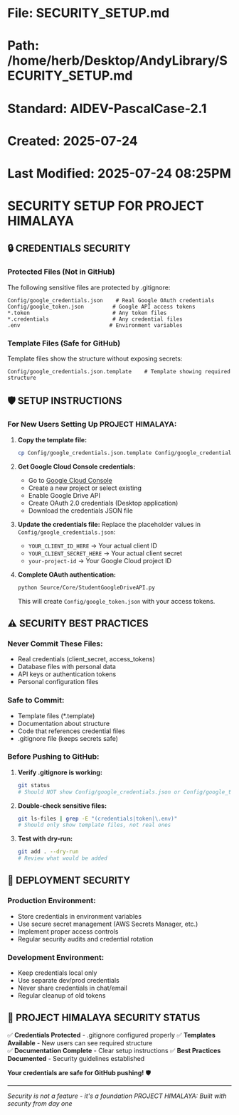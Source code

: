 # File: SECURITY_SETUP.md

# Path: /home/herb/Desktop/AndyLibrary/SECURITY_SETUP.md

# Standard: AIDEV-PascalCase-2.1

# Created: 2025-07-24

# Last Modified: 2025-07-24 08:25PM

# SECURITY SETUP FOR PROJECT HIMALAYA

## 🔒 CREDENTIALS SECURITY

### **Protected Files (Not in GitHub)**

The following sensitive files are protected by .gitignore:

```
Config/google_credentials.json    # Real Google OAuth credentials
Config/google_token.json         # Google API access tokens
*.token                          # Any token files
*.credentials                    # Any credential files
.env                            # Environment variables
```

### **Template Files (Safe for GitHub)**

Template files show the structure without exposing secrets:

```
Config/google_credentials.json.template    # Template showing required structure
```

## 🛡️ SETUP INSTRUCTIONS

### **For New Users Setting Up PROJECT HIMALAYA:**

1. **Copy the template file:**
   
   ```bash
   cp Config/google_credentials.json.template Config/google_credentials.json
   ```

2. **Get Google Cloud Console credentials:**
   
   - Go to [Google Cloud Console](https://console.cloud.google.com)
   - Create a new project or select existing
   - Enable Google Drive API
   - Create OAuth 2.0 credentials (Desktop application)
   - Download the credentials JSON file

3. **Update the credentials file:**
   Replace the placeholder values in `Config/google_credentials.json`:
   
   - `YOUR_CLIENT_ID_HERE` → Your actual client ID
   - `YOUR_CLIENT_SECRET_HERE` → Your actual client secret
   - `your-project-id` → Your Google Cloud project ID

4. **Complete OAuth authentication:**
   
   ```bash
   python Source/Core/StudentGoogleDriveAPI.py
   ```
   
   This will create `Config/google_token.json` with your access tokens.

## ⚠️ SECURITY BEST PRACTICES

### **Never Commit These Files:**

- Real credentials (client_secret, access_tokens)
- Database files with personal data
- API keys or authentication tokens
- Personal configuration files

### **Safe to Commit:**

- Template files (*.template)
- Documentation about structure
- Code that references credential files
- .gitignore file (keeps secrets safe)

### **Before Pushing to GitHub:**

1. **Verify .gitignore is working:**
   
   ```bash
   git status
   # Should NOT show Config/google_credentials.json or Config/google_token.json
   ```

2. **Double-check sensitive files:**
   
   ```bash
   git ls-files | grep -E "(credentials|token|\.env)"
   # Should only show template files, not real ones
   ```

3. **Test with dry-run:**
   
   ```bash
   git add . --dry-run
   # Review what would be added
   ```

## 🚀 DEPLOYMENT SECURITY

### **Production Environment:**

- Store credentials in environment variables
- Use secure secret management (AWS Secrets Manager, etc.)
- Implement proper access controls
- Regular security audits and credential rotation

### **Development Environment:**

- Keep credentials local only
- Use separate dev/prod credentials
- Never share credentials in chat/email
- Regular cleanup of old tokens

## 🎯 PROJECT HIMALAYA SECURITY STATUS

✅ **Credentials Protected** - .gitignore configured properly
✅ **Templates Available** - New users can see required structure  
✅ **Documentation Complete** - Clear setup instructions
✅ **Best Practices Documented** - Security guidelines established

**Your credentials are safe for GitHub pushing!** 🛡️

---

*Security is not a feature - it's a foundation*
*PROJECT HIMALAYA: Built with security from day one*